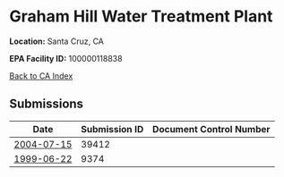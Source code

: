 # Graham Hill Water Treatment Plant

**Location:** Santa Cruz, CA

**EPA Facility ID:** 100000118838

[Back to CA Index](../../index.md)

## Submissions

| Date | Submission ID | Document Control Number |
|------|--------------|-------------------------|
| [2004-07-15](submissions/39412.md) | 39412 |  |
| [1999-06-22](submissions/9374.md) | 9374 |  |
